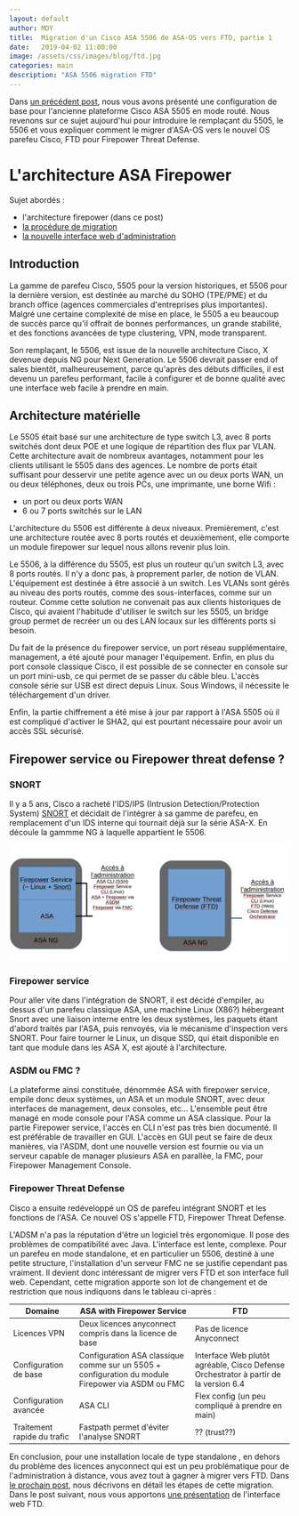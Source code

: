```yaml
---
layout: default
author: MDY
title:  Migration d'un Cisco ASA 5506 de ASA-OS vers FTD, partie 1
date:   2019-04-02 11:00:00
image: /assets/css/images/blog/ftd.jpg
categories: main
description: "ASA 5506 migration FTD"
---
```

Dans [un précédent post](2018-07-25-configuration-base-asa-5505.html), nous vous avons présenté une configuration de base pour l'ancienne plateforme Cisco ASA 5505 en mode routé. Nous revenons sur ce sujet aujourd'hui pour introduire le remplaçant du 5505, le 5506 et vous expliquer comment le migrer d'ASA-OS vers le nouvel OS parefeu Cisco, FTD pour Firepower Threat Defense.
<!--break-->

# L'architecture ASA Firepower

Sujet abordés :

- l'architecture firepower (dans ce post)
- [la procédure de migration](2019-04-02-migration-asa-vers-ftd-p2.html)
- [la nouvelle interface web d'administration](2019-04-02-migration-asa-vers-ftd-p3.html)

## Introduction

La gamme de parefeu Cisco, 5505 pour la version historiques, et 5506 pour la dernière version, est destinée au marché du SOHO (TPE/PME) et du branch office (agences commerciales d'entreprises plus importantes). Malgré une certaine complexité de mise en place, le 5505 a eu beaucoup de succès parce qu'il offrait de bonnes performances, un grande stabilité, et des fonctions avancées de type clustering, VPN, mode transparent.

Son remplaçant, le 5506, est issue de la nouvelle architecture Cisco, X devenue depuis NG pour Next Generation. Le 5506 devrait passer end of sales bientôt, malheureusement, parce qu'après des débuts difficiles, il est devenu un parefeu performant, facile à configurer et de bonne qualité avec une interface web facile à prendre en main.

## Architecture matérielle

Le 5505 était basé sur une architecture de type switch L3, avec 8 ports switchés dont deux POE et une logique de répartition des flux par VLAN. Cette architecture avait de nombreux avantages, notamment pour les clients utilisant le 5505 dans des agences. Le nombre de ports était suffisant pour desservir une petite agence avec un ou deux ports WAN, un ou deux téléphones, deux ou trois PCs, une imprimante, une borne Wifi :

- un port ou deux ports WAN
- 6 ou 7 ports switchés sur le LAN

L'architecture du 5506 est différente à deux niveaux. Premièrement, c'est une architecture routée avec 8 ports routés et deuxièmement, elle comporte un module firepower sur lequel nous allons revenir plus loin.

Le 5506, à la différence du 5505, est plus un routeur qu'un switch L3, avec 8 ports routés. Il n'y a donc pas, à proprement parler, de notion de VLAN. L'équipement est destinée à être associé à un switch. Les VLANs sont gérés au niveau des ports routés, comme des sous-interfaces, comme sur un routeur. Comme cette solution ne convenait pas aux clients historiques de Cisco, qui avaient l'habitude d'utiliser le switch sur les 5505, un bridge group permet de recréer un ou des LAN locaux sur les différents ports si besoin.

Du fait de la présence du firepower service, un port réseau supplémentaire, management, a été ajouté pour manager l'équipement. Enfin, en plus du port console classique Cisco, il est possible de se connecter en console sur un port mini-usb, ce qui permet de se passer du câble bleu. L'accès console série sur USB est direct depuis Linux. Sous Windows, il nécessite le téléchargement d'un driver.

Enfin, la partie chiffrement a été mise à jour par rapport à l'ASA 5505 où il est compliqué d'activer le SHA2, qui est pourtant nécessaire pour avoir un accès SSL sécurisé.

## Firepower service ou Firepower threat defense ?

### SNORT

Il y a 5 ans, Cisco a racheté l'IDS/IPS (Intrusion Detection/Protection System) [SNORT](https://www.snort.org) et décidait de l'intégrer à sa gamme de parefeu, en remplacement d'un IDS interne qui tournait déjà sur la série ASA-X. En découle la gammme NG  à laquelle appartient le 5506.

![Firepower service versus Firepower threat defense](assets/images/ftdarchitecture.png)

### Firepower service

Pour aller vite dans l'intégration de SNORT, il est décidé d'empiler, au dessus d'un parefeu classique ASA, une machine Linux (X86?) hébergeant Snort avec une liaison interne entre les deux systèmes, les paquets étant d'abord traités par l'ASA, puis renvoyés, via le mécanisme d'inspection vers SNORT. Pour faire tourner le Linux, un disque SSD, qui était disponible en tant que module dans les ASA X, est ajouté à l'architecture.

### ASDM ou FMC ?

La plateforme ainsi constituée, dénommée ASA with firepower service, empile donc deux systèmes, un ASA et un module SNORT, avec deux interfaces de management, deux consoles, etc... L'ensemble peut être managé en mode console pour l'ASA comme un ASA classique. Pour la partie Firepower service, l'accès en CLI n'est pas très bien documenté. Il est préférable de travailler en GUI. L'accès en GUI peut se faire de deux manières, via l'ASDM, dont une nouvelle version est fournie ou via un serveur capable de manager plusieurs ASA en parallèe, la FMC, pour Firepower Management Console.

### Firepower Threat Defense

Cisco a ensuite redéveloppé un OS de parefeu intégrant SNORT et les fonctions de l'ASA. Ce nouvel OS s'appelle FTD, Firepower Threat Defense.

L'ADSM n'a pas la réputation d'être un logiciel très ergonomique. Il pose des problèmes de compatibilité avec Java. L'interface est lente, complexe. Pour un parefeu en mode standalone, et en particulier un 5506, destiné à une petite structure, l'installation d'un serveur FMC ne se justifie cependant pas vraiment. Il devient donc intéressant de migrer vers FTD et son interface full web. Cependant, cette migration apporte son lot de changement et de restriction que nous indiquons dans le tableau ci-après :

| Domaine | ASA with Firepower Service | FTD |
|---------|----------------------------|-------|
| Licences VPN | Deux licences anyconnect compris dans la licence de base | Pas de licence Anyconnect |
| Configuration de base | Configuration ASA classique comme sur un 5505 + configuration du module Firepower via ASDM ou FMC | Interface Web plutôt agréable, Cisco Defense Orchestrator à partir de la version 6.4 |
| Configuration avancée | ASA CLI | Flex config (un peu compliqué à prendre en main) |
| Traitement rapide du trafic | Fastpath permet d'éviter l'analyse SNORT | ?? (trust??) |

En conclusion, pour une installation locale de type standalone , en dehors du problème des licences anyconnect qui est un peu problématique pour de l'administration à distance, vous avez tout à gagner à migrer vers FTD. Dans [le prochain post](2019-04-02-migration-asa-vers-ftd-p2.html), nous décrivons en détail les étapes de cette migration. Dans le post suivant, nous vous apportons [une présentation](2019-04-02-migration-asa-vers-ftd-p3.html) de l'interface web FTD.
